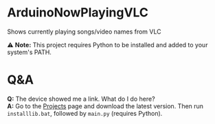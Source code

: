 # ArduinoNowPlayingVLC
Shows currently playing songs/video names from VLC

⚠️ **Note:** This project requires Python to be installed and added to your system's PATH.

# Q&A

**Q:** The device showed me a link. What do I do here?  
**A:** Go to the [Projects](https://github.com/onepointfive-REAL/ArduinoNowPlayingVLC/releases) page and download the latest version. Then run `installlib.bat`, followed by `main.py` (requires Python).
